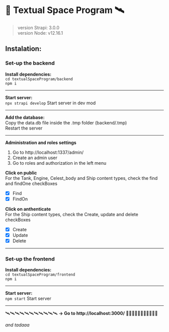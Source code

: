 # 🚀 Textual Space Program 🛰️

> version Strapi: 3.0.0  
> version Node: v12.16.1  
## Instalation:
### Set-up the backend  
**Install dependencies:**  
`cd textualSpaceProgram/backend`  
`npm i`  

***

**Start server:**  
`npx strapi develop` Start server in dev mod  
***
 
**Add the database:**  
Copy the data.db file inside the .tmp folder (backend/.tmp)  
Restart the server
***

**Administration and roles settings**  
1. Go to http://localhost:1337/admin/
2. Create an admin user
3. Go to roles and authorization in the left menu

**Click on public**  
For the Tank, Engine, Celest_body and Ship content types, check the find and findOne checkBoxes
- [x] Find
- [x] FindOn
  
**Click on anthenticate**  
For the Ship content types, check the Create, update and delete checkBoxes
- [x] Create
- [x] Update
- [x] Delete

 ***
  

### Set-up the frontend

**Install dependencies:**  
`cd textualSpaceProgram/frontend`  
`npm i`  
***

**Start server:**  
`npm start`  Start server  
***
🛰️🛰️🛰️🛰️🛰️🛰️🛰️🛰️🛰️🛰️🛰️
**→ Go to http://localhost:3000/**
🚀🚀🚀🚀🚀🚀🚀🚀🚀🚀🚀
 
*and tadaaa*
